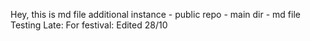 Hey, this is md file
additional instance - public repo - main dir - md file
Testing Late: For festival: Edited 28/10
